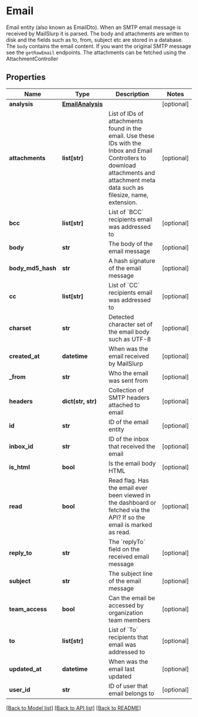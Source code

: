 # Email

Email entity (also known as EmailDto). When an SMTP email message is received by MailSlurp it is parsed. The body and attachments are written to disk and the fields such as to, from, subject etc are stored in a database. The `body` contains the email content. If you want the original SMTP message see the `getRawEmail` endpoints. The attachments can be fetched using the AttachmentController
## Properties
Name | Type | Description | Notes
------------ | ------------- | ------------- | -------------
**analysis** | [**EmailAnalysis**](EmailAnalysis) |  | [optional] 
**attachments** | **list[str]** | List of IDs of attachments found in the email. Use these IDs with the Inbox and Email Controllers to download attachments and attachment meta data such as filesize, name, extension. | [optional] 
**bcc** | **list[str]** | List of &#x60;BCC&#x60; recipients email was addressed to | [optional] 
**body** | **str** | The body of the email message | [optional] 
**body_md5_hash** | **str** | A hash signature of the email message | [optional] 
**cc** | **list[str]** | List of &#x60;CC&#x60; recipients email was addressed to | [optional] 
**charset** | **str** | Detected character set of the email body such as UTF-8 | [optional] 
**created_at** | **datetime** | When was the email received by MailSlurp | [optional] 
**_from** | **str** | Who the email was sent from | [optional] 
**headers** | **dict(str, str)** | Collection of SMTP headers attached to email | [optional] 
**id** | **str** | ID of the email entity | [optional] 
**inbox_id** | **str** | ID of the inbox that received the email | [optional] 
**is_html** | **bool** | Is the email body HTML | [optional] 
**read** | **bool** | Read flag. Has the email ever been viewed in the dashboard or fetched via the API? If so the email is marked as read. | [optional] 
**reply_to** | **str** | The &#x60;replyTo&#x60; field on the received email message | [optional] 
**subject** | **str** | The subject line of the email message | [optional] 
**team_access** | **bool** | Can the email be accessed by organization team members | [optional] 
**to** | **list[str]** | List of &#x60;To&#x60; recipients that email was addressed to | [optional] 
**updated_at** | **datetime** | When was the email last updated | [optional] 
**user_id** | **str** | ID of user that email belongs to | [optional] 

[[Back to Model list]](../README#documentation-for-models) [[Back to API list]](../README#documentation-for-api-endpoints) [[Back to README]](../README)


